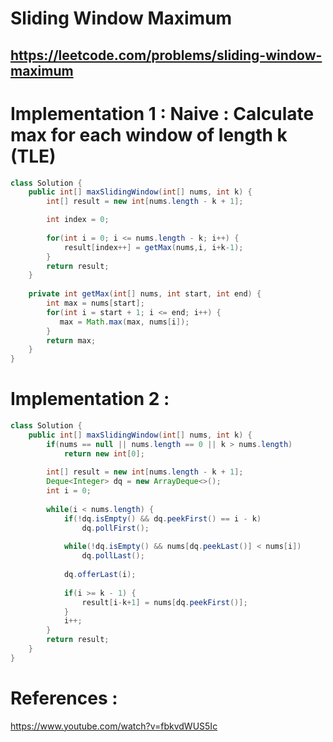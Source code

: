 # Sliding Window Maximum
## https://leetcode.com/problems/sliding-window-maximum

# Implementation 1 : Naive : Calculate max for each window of length k (TLE)
```java
class Solution {
    public int[] maxSlidingWindow(int[] nums, int k) {
        int[] result = new int[nums.length - k + 1];

        int index = 0;
        
        for(int i = 0; i <= nums.length - k; i++) {
            result[index++] = getMax(nums,i, i+k-1);    
        }
        return result;
    }
    
    private int getMax(int[] nums, int start, int end) {
        int max = nums[start];
        for(int i = start + 1; i <= end; i++) {
           max = Math.max(max, nums[i]);   
        }
        return max;
    }
}
```
# Implementation 2 :

```java
class Solution {
    public int[] maxSlidingWindow(int[] nums, int k) {
        if(nums == null || nums.length == 0 || k > nums.length)
            return new int[0];
        
        int[] result = new int[nums.length - k + 1];
        Deque<Integer> dq = new ArrayDeque<>();
        int i = 0;
        
        while(i < nums.length) {
            if(!dq.isEmpty() && dq.peekFirst() == i - k)
                dq.pollFirst();
            
            while(!dq.isEmpty() && nums[dq.peekLast()] < nums[i])
                dq.pollLast();
            
            dq.offerLast(i);
            
            if(i >= k - 1) {
                result[i-k+1] = nums[dq.peekFirst()];
            }
            i++;
        }
        return result;
    }
}
```
# References :
https://www.youtube.com/watch?v=fbkvdWUS5Ic
